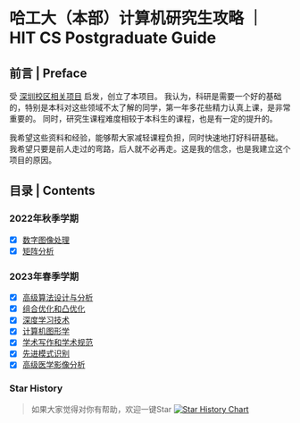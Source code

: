 # 哈工大（本部）计算机研究生攻略 ｜ HIT CS Postgraduate Guide

## 前言 | Preface

受 [深圳校区相关项目](https://github.com/hewei2001/HITSZ-OpenCS)  启发，创立了本项目。
我认为，科研是需要一个好的基础的，特别是本科对这些领域不太了解的同学，第一年多花些精力认真上课，是非常重要的。
同时，研究生课程难度相较于本科生的课程，也是有一定的提升的。

我希望这些资料和经验，能够帮大家减轻课程负担，同时快速地打好科研基础。
我希望只要是前人走过的弯路，后人就不必再走。这是我的信念，也是我建立这个项目的原因。



## 目录 | Contents

###  2022年秋季学期

* [x] [数字图像处理](./digital_mage_processing)
* [x] [矩阵分析](./matrix_theory)

### 2023年春季学期

* [x] [高级算法设计与分析](./algorithm)
* [x] [组合优化和凸优化](./convex_optimizer)
* [x] [深度学习技术](./deep_learning)
* [x] [计算机图形学](./computer_graph)
* [x] [学术写作和学术规范](./academic_writing_and_academic_norms)
* [x] [先进模式识别](./advanced_pattern_recognition)
* [x] [高级医学影像分析](./advanced_medical_imaging_analysis)

### Star History
> 如果大家觉得对你有帮助，欢迎一键Star
[![Star History Chart](https://api.star-history.com/svg?repos=hitcslj/HIT-CS-Master&type=Date)](https://star-history.com/#hitcslj/HIT-CS-Master&Date)